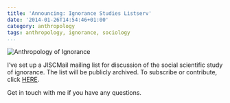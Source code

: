 ```yaml
---
title: 'Announcing: Ignorance Studies Listserv'
date: '2014-01-26T14:54:46+01:00'
category: anthropology
tags: anthropology, ignorance, sociology
...
```



![Anthropology of Ignorance]({static}/assets/images/ignorance.jpg)

I’ve set up a JISCMail mailing list for discussion of the social scientific study of ignorance. The list will be publicly archived. To subscribe or contribute, click [HERE](https://www.jiscmail.ac.uk/cgi-bin/webadmin?A0=IGNORANCE-STUDIES).

Get in touch with me if you have any questions.


